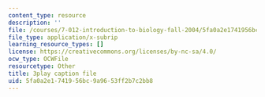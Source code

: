 ```yaml
---
content_type: resource
description: ''
file: /courses/7-012-introduction-to-biology-fall-2004/5fa0a2e1741956bc9a9653ff2b7c2bb8_bO0WsF4anko.vtt
file_type: application/x-subrip
learning_resource_types: []
license: https://creativecommons.org/licenses/by-nc-sa/4.0/
ocw_type: OCWFile
resourcetype: Other
title: 3play caption file
uid: 5fa0a2e1-7419-56bc-9a96-53ff2b7c2bb8
---
```

